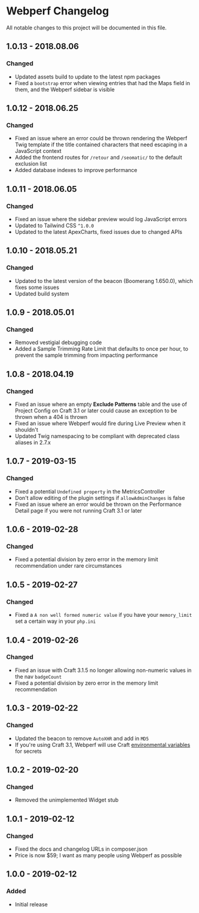 # Webperf Changelog

All notable changes to this project will be documented in this file.

## 1.0.13 - 2018.08.06
### Changed
* Updated assets build to update to the latest npm packages
* Fixed a `bootstrap` error when viewing entries that had the Maps field in them, and the Webperf sidebar is visible

## 1.0.12 - 2018.06.25
### Changed
* Fixed an issue where an error could be thrown rendering the Webperf Twig template if the title contained characters that need escaping in a JavaScript context
* Added the frontend routes for `/retour` and `/seomatic/` to the default exclusion list
* Added database indexes to improve performance

## 1.0.11 - 2018.06.05
### Changed
* Fixed an issue where the sidebar preview would log JavaScript errors
* Updated to Tailwind CSS `^1.0.0`
* Updated to the latest ApexCharts, fixed issues due to changed APIs

## 1.0.10 - 2018.05.21
### Changed
* Updated to the latest version of the beacon (Boomerang 1.650.0), which fixes some issues
* Updated build system

## 1.0.9 - 2018.05.01
### Changed
* Removed vestigial debugging code
* Added a Sample Trimming Rate Limit that defaults to once per hour, to prevent the sample trimming from impacting performance

## 1.0.8 - 2018.04.19
### Changed
* Fixed an issue where an empty **Exclude Patterns** table and the use of Project Config on Craft 3.1 or later could cause an exception to be thrown when a 404 is thrown
* Fixed an issue where Webperf would fire during Live Preview when it shouldn't
* Updated Twig namespacing to be compliant with deprecated class aliases in 2.7.x

## 1.0.7 - 2019-03-15
### Changed
* Fixed a potential `Undefined property` in the MetricsController 
* Don't allow editing of the plugin settings if `allowAdminChanges` is false
* Fixed an issue where an error would be thrown on the Performance Detail page if you were not running Craft 3.1 or later

## 1.0.6 - 2019-02-28
### Changed
* Fixed a potential division by zero error in the memory limit recommendation under rare circumstances

## 1.0.5 - 2019-02-27
### Changed
* Fixed a `A non well formed numeric value` if you have your `memory_limit` set a certain way in your `php.ini`

## 1.0.4 - 2019-02-26
### Changed
* Fixed an issue with Craft 3.1.5 no longer allowing non-numeric values in the nav `badgeCount`
* Fixed a potential division by zero error in the memory limit recommendation

## 1.0.3 - 2019-02-22
### Changed
* Updated the beacon to remove `AutoXHR` and add in `MD5`
* If you're using Craft 3.1, Webperf will use Craft [environmental variables](https://docs.craftcms.com/v3/config/environments.html#control-panel-settings) for secrets

## 1.0.2 - 2019-02-20
### Changed
* Removed the unimplemented Widget stub

## 1.0.1 - 2019-02-12
### Changed
* Fixed the docs and changelog URLs in composer.json
* Price is now $59; I want as many people using Webperf as possible

## 1.0.0 - 2019-02-12
### Added
* Initial release

